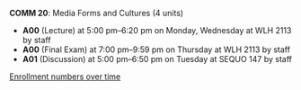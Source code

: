 **COMM 20**: Media Forms and Cultures (4 units)

- **A00** (Lecture) at 5:00 pm–6:20 pm on Monday, Wednesday at WLH 2113 by staff
- **A00** (Final Exam) at 7:00 pm–9:59 pm on Thursday at WLH 2113 by staff
- **A01** (Discussion) at 5:00 pm–6:50 pm on Tuesday at SEQUO 147 by staff

[Enrollment numbers over time](./COMM20.tsv)
